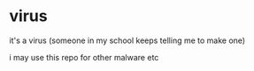 # virus

it's a virus (someone in my school keeps telling me to make one)

i may use this repo for other malware etc
